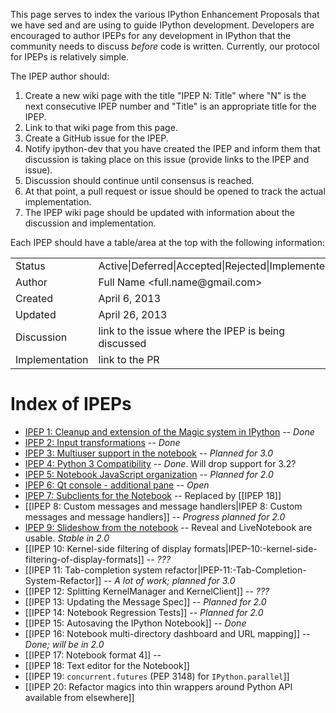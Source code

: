 This page serves to index the various IPython Enhancement Proposals that we have sed and are using to guide IPython development.  Developers are encouraged to author IPEPs for any development in IPython that the community needs to discuss *before* code is written.  Currently, our protocol for IPEPs is relatively simple.  

The IPEP author should:

1. Create a new wiki page with the title "IPEP N: Title" where "N" is the next consecutive IPEP number and "Title" is an appropriate title for the IPEP.
2. Link to that wiki page from this page.
3. Create a GitHub issue for the IPEP.
3. Notify ipython-dev that you have created the IPEP and inform them that discussion is taking place
   on this issue (provide links to the IPEP and issue).
5. Discussion should continue until consensus is reached.
6. At that point, a pull request or issue should be opened to track the actual implementation.
7. The IPEP wiki page should be updated with information about the discussion and implementation.

Each IPEP should have a table/area at the top with the following information:

<table>
<tr><td> Status </td><td> Active|Deferred|Accepted|Rejected|Implemented </td></tr>
<tr><td> Author </td><td> Full Name &lt;full.name@gmail.com&gt;</td></tr>
<tr><td> Created </td><td> April 6, 2013</td></tr>
<tr><td> Updated </td><td> April 26, 2013</td></tr>
<tr><td> Discussion </td><td> link to the issue where the IPEP is being discussed </td></tr>
<tr><td> Implementation </td><td> link to the PR </td></tr>
</table>

# Index of IPEPs

* [IPEP 1: Cleanup and extension of the Magic system in IPython]( https://github.com/ipython/ipython/issues/1611) -- *Done*
* [IPEP 2: Input transformations](https://github.com/ipython/ipython/issues/2293) -- *Done*
* [IPEP 3: Multiuser support in the notebook](https://github.com/ipython/ipython/wiki/IPEP-3:-Multiuser-support-in-the-notebook) -- *Planned for 3.0*
* [IPEP 4: Python 3 Compatibility](https://github.com/ipython/ipython/wiki/IPEP-4:-Python-3-Compatibility) -- *Done*. Will drop support for 3.2?
* [IPEP 5: Notebook JavaScript organization](https://github.com/ipython/ipython/wiki/IPEP-5:-Notebook-JavaScript-organization) -- *Planned for 2.0*
* [IPEP 6: Qt console - additional pane](https://github.com/ipython/ipython/wiki/IPEP-6:-Qt-console---additional-pane) -- *Open*
* [IPEP 7: Subclients for the Notebook](https://github.com/ipython/ipython/wiki/IPEP-7:-Subclients-for-the-Notebook) -- Replaced by [[IPEP 18]]
* [[IPEP 8: Custom messages and message handlers|IPEP 8: Custom messages and message handlers]] -- *Progress planned for 2.0*
* [IPEP 9: Slideshow from the notebook](https://github.com/ipython/ipython/wiki/IPEP-9:-Slideshow-from-the-notebook) -- Reveal and LiveNotebook are usable. *Stable in 2.0*
* [[IPEP 10: Kernel-side filtering of display formats|IPEP-10:-kernel-side-filtering-of-display-formats]] -- *???*
* [[IPEP 11: Tab-completion system refactor|IPEP-11:-Tab-Completion-System-Refactor]] -- *A lot of work; planned for 3.0*
* [[IPEP 12: Splitting KernelManager and KernelClient]] -- *???*
* [[IPEP 13: Updating the Message Spec]] -- *Planned for 2.0*
* [[IPEP 14: Notebook Regression Tests]] -- *Planned for 2.0*
* [[IPEP 15: Autosaving the IPython Notebook]] -- *Done*
* [[IPEP 16: Notebook multi-directory dashboard and URL mapping]] -- *Done; will be in 2.0*
* [[IPEP 17: Notebook format 4]] -- 
* [[IPEP 18: Text editor for the Notebook]]
* [[IPEP 19: `concurrent.futures` (PEP 3148) for `IPython.parallel`]]
* [[IPEP 20: Refactor magics into thin wrappers around Python API available from elsewhere]]
